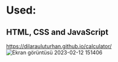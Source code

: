 # Used:
## HTML, CSS and JavaScript
https://dilarauluturhan.github.io/calculator/
![Ekran görüntüsü 2023-02-12 151406](https://user-images.githubusercontent.com/120499369/218310499-5803bf51-2793-420c-b99d-49f1f240aeca.jpg)
